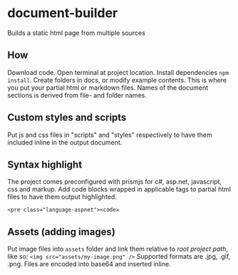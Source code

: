 # document-builder
Builds a static html page from multiple sources

## How
Download code. Open terminal at project location. Install dependencies `npm install`. Create folders in docs, or modify example contents. This is where you put your partial html or markdown files. Names of the document sections is derived from file- and folder names.


## Custom styles and scripts
Put js and css files in "scripts" and "styles" respectively to have them included inline in the output document.

## Syntax highlight
The project comes preconfigured with prismjs for c#, asp.net, javascript, css and markup. Add code blocks wrapped in applicable tags to partial html files to have them output highlighted.
```
<pre class="language-aspnet"><code>
```

## Assets (adding images)
Put image files into `assets` folder and link them relative to *root project path*, like so: `<img src="assets/my-image.png" />` Supported formats are .jpg, .gif, .png. Files are encoded into base64 and inserted inline.